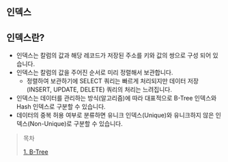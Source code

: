 ## 인덱스

## 인덱스란?

* 인덱스는 칼럼의 값과 해당 레코드가 저장된 주소를 키와 값의 쌍으로 구성 되어 있습니다.
* 인덱스는 칼럼의 값을 주어진 순서로 미리 정렬해서 보관합니다.
  * 정렬하여 보관하기에 SELECT 쿼리는 빠르게 처리되지만 데이터 저장(INSERT, UPDATE, DELETE) 쿼리의 처리는 느려집니다.
* 인덱스는 데이터를 관리하는 방식(알고리즘)에 따라 대표적으로 B-Tree 인덱스와 Hash 인덱스로 구분할 수 있습니다.
* 데이터의 중복 허용 여부로 분류하면 유니크 인덱스(Unique)와 유니크하지 않은 인덱스(Non-Unique)로 구분할 수 있습니다.

> 목차
> 
> [1. B-Tree](https://github.com/tlarbals824/TIL/tree/main/Database/MySQL/index/BTreeIndex.md)





